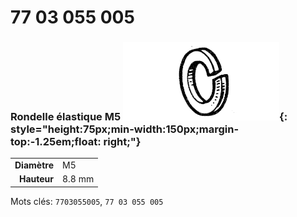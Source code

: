 # 77 03 055 005

### Rondelle élastique M5 ![](../assets/images/parts/spring_washer.png){: style="height:75px;min-width:150px;margin-top:-1.25em;float: right;"}

|   |   |
|---:|---|
**Diamètre** | M5
**Hauteur** |8.8 mm

Mots clés: `7703055005`, `77 03 055 005`
